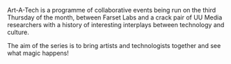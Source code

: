 Art-A-Tech is a programme of collaborative events being run on the third Thursday of the month, between Farset Labs and a crack pair of UU Media researchers with a history of interesting interplays between technology and culture.

The aim of the series is to bring artists and technologists together and see what magic happens!
